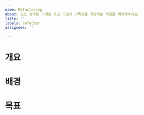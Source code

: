 ```yaml
---
name: Refactoring
about: 코드 동작은 그대로 두고 구조나 가독성을 개선하는 작업을 제안해주세요.
title: ''
labels: refactor
assignees: ''

---
```


# 개요

# 배경

# 목표
